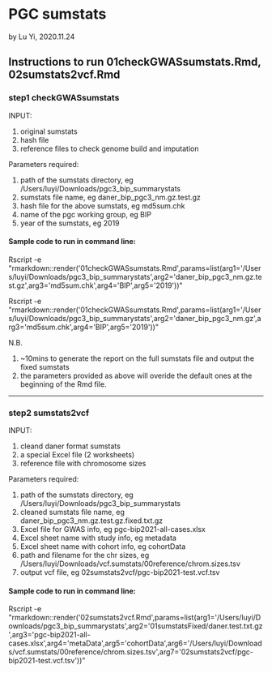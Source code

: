 # PGC sumstats
by Lu Yi, 2020.11.24

## Instructions to run 01checkGWASsumstats.Rmd, 02sumstats2vcf.Rmd

### step1 checkGWASsumstats

INPUT:
1. original sumstats
2. hash file
3. reference files to check genome build and imputation

Parameters required: 
1. path of the sumstats directory, eg /Users/luyi/Downloads/pgc3_bip_summarystats
2. sumstats file name, eg daner_bip_pgc3_nm.gz.test.gz
3. hash file for the above sumstats, eg md5sum.chk
4. name of the pgc working group, eg BIP
5. year of the sumstats, eg 2019

#### Sample code to run in command line: 

Rscript -e "rmarkdown::render('01checkGWASsumstats.Rmd',params=list(arg1='/Users/luyi/Downloads/pgc3_bip_summarystats',arg2='daner_bip_pgc3_nm.gz.test.gz',arg3='md5sum.chk',arg4='BIP',arg5='2019'))"

Rscript -e "rmarkdown::render('01checkGWASsumstats.Rmd',params=list(arg1='/Users/luyi/Downloads/pgc3_bip_summarystats',arg2='daner_bip_pgc3_nm.gz',arg3='md5sum.chk',arg4='BIP',arg5='2019'))"

N.B. 
1) ~10mins to generate the report on the full sumstats file and output the fixed sumstats
2) the parameters provided as above will overide the default ones at the beginning of the Rmd file. 


--- 

### step2 sumstats2vcf

INPUT:

1. cleand daner format sumstats
2. a special Excel file (2 worksheets)
3. reference file with chromosome sizes

Parameters required: 
1. path of the sumstats directory, eg /Users/luyi/Downloads/pgc3_bip_summarystats
2. cleaned sumstats file name, eg daner_bip_pgc3_nm.gz.test.gz.fixed.txt.gz
3. Excel file for GWAS info, eg pgc-bip2021-all-cases.xlsx
4. Excel sheet name with study info, eg metadata
5. Excel sheet name with cohort info, eg cohortData
6. path and filename for the chr sizes, eg /Users/luyi/Downloads/vcf.sumstats/00reference/chrom.sizes.tsv
7. output vcf file, eg 02sumstats2vcf/pgc-bip2021-test.vcf.tsv

#### Sample code to run in command line: 

Rscript -e "rmarkdown::render('02sumstats2vcf.Rmd',params=list(arg1='/Users/luyi/Downloads/pgc3_bip_summarystats',arg2='01sumstatsFixed/daner.test.txt.gz',arg3='pgc-bip2021-all-cases.xlsx',arg4='metaData',arg5='cohortData',arg6='/Users/luyi/Downloads/vcf.sumstats/00reference/chrom.sizes.tsv',arg7='02sumstats2vcf/pgc-bip2021-test.vcf.tsv'))"




